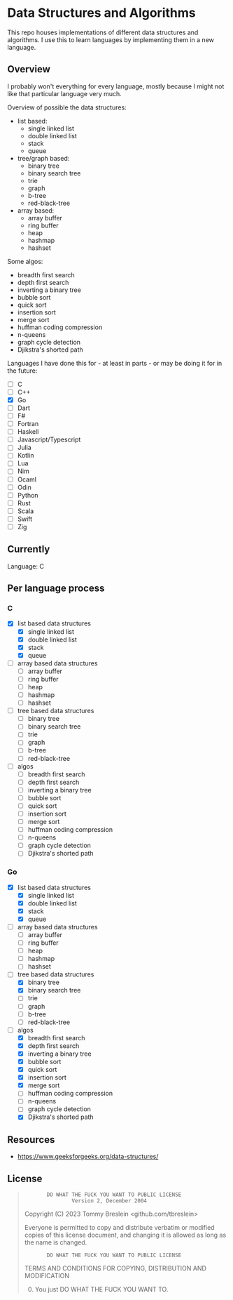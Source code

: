 # Data Structures and Algorithms

This repo houses implementations of different data structures and algorithms.
I use this to learn languages by implementing them in a new language.

## Overview

I probably won't everything for every language, mostly because I might not like that particular language very much.

Overview of possible the data structures:

- list based:
  - single linked list
  - double linked list
  - stack
  - queue
- tree/graph based:
  - binary tree
  - binary search tree
  - trie
  - graph
  - b-tree
  - red-black-tree
- array based:
  - array buffer
  - ring buffer
  - heap
  - hashmap
  - hashset

Some algos:

- breadth first search
- depth first search
- inverting a binary tree
- bubble sort
- quick sort
- insertion sort
- merge sort
- huffman coding compression
- n-queens
- graph cycle detection
- Djikstra's shorted path

Languages I have done this for - at least in parts - or may be doing it for in the future:

- [ ] C
- [ ] C++
- [x] Go
- [ ] Dart
- [ ] F#
- [ ] Fortran
- [ ] Haskell
- [ ] Javascript/Typescript
- [ ] Julia
- [ ] Kotlin
- [ ] Lua
- [ ] Nim
- [ ] Ocaml
- [ ] Odin
- [ ] Python
- [ ] Rust
- [ ] Scala
- [ ] Swift
- [ ] Zig

## Currently

Language: C

## Per language process

### C

- [x] list based data structures
  - [x] single linked list
  - [x] double linked list
  - [x] stack
  - [x] queue
- [ ] array based data structures
  - [ ] array buffer
  - [ ] ring buffer
  - [ ] heap
  - [ ] hashmap
  - [ ] hashset
- [ ] tree based data structures
  - [ ] binary tree
  - [ ] binary search tree
  - [ ] trie
  - [ ] graph
  - [ ] b-tree
  - [ ] red-black-tree
- [ ] algos
  - [ ] breadth first search
  - [ ] depth first search
  - [ ] inverting a binary tree
  - [ ] bubble sort
  - [ ] quick sort
  - [ ] insertion sort
  - [ ] merge sort
  - [ ] huffman coding compression
  - [ ] n-queens
  - [ ] graph cycle detection
  - [ ] Djikstra's shorted path

### Go

- [x] list based data structures
  - [x] single linked list
  - [x] double linked list
  - [x] stack
  - [x] queue
- [ ] array based data structures
  - [ ] array buffer
  - [ ] ring buffer
  - [ ] heap
  - [ ] hashmap
  - [ ] hashset
- [ ] tree based data structures
  - [x] binary tree
  - [x] binary search tree
  - [ ] trie
  - [ ] graph
  - [ ] b-tree
  - [ ] red-black-tree
- [ ] algos
  - [x] breadth first search
  - [x] depth first search
  - [x] inverting a binary tree
  - [x] bubble sort
  - [x] quick sort
  - [x] insertion sort
  - [x] merge sort
  - [ ] huffman coding compression
  - [ ] n-queens
  - [ ] graph cycle detection
  - [x] Djikstra's shorted path

## Resources

- https://www.geeksforgeeks.org/data-structures/

## License

>            DO WHAT THE FUCK YOU WANT TO PUBLIC LICENSE
>                    Version 2, December 2004
>
> Copyright (C) 2023 Tommy Breslein <github.com/tbreslein>
>
> Everyone is permitted to copy and distribute verbatim or modified
> copies of this license document, and changing it is allowed as long
> as the name is changed.
>
>            DO WHAT THE FUCK YOU WANT TO PUBLIC LICENSE
>
> TERMS AND CONDITIONS FOR COPYING, DISTRIBUTION AND MODIFICATION
>
> 0.  You just DO WHAT THE FUCK YOU WANT TO.
